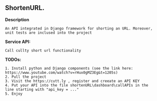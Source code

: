 ## ShortenURL.

**Description**

	An API integrated in Django framework for shorting an URL. Moreover, unit tests are inclused into the project

**Service API:**

	Call cullty short url functionality

**TODOs:**

	1. Install python and Django components (see the link here: https://www.youtube.com/watch?v=rHux0gMZ3Eg&t=1205s)
	2. Pull the project
	3. Visit the https://cutt.ly , register and creeate an API KEY
	4. Put your API into the file shortenURL\dashboard\callAPIs in the line starting with "api_key = ..."  
	5. Enjoy